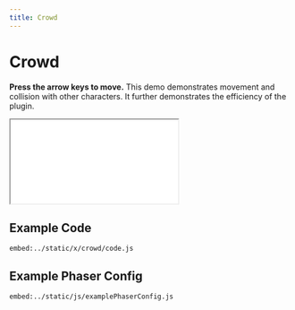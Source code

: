 ```yaml
---
title: Crowd
---
```


# Crowd

**Press the arrow keys to move.** This demo demonstrates movement and collision with other characters. It further demonstrates the efficiency of the plugin.

<iframe src="/x/crowd"></iframe>

## Example Code

`embed:../static/x/crowd/code.js`

## Example Phaser Config

`embed:../static/js/examplePhaserConfig.js`
